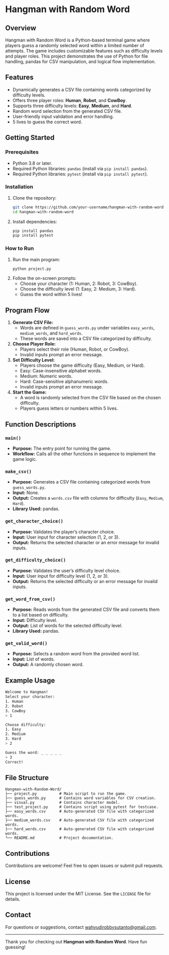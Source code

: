 # Hangman with Random Word

## Overview
Hangman with Random Word is a Python-based terminal game where players guess a randomly selected word within a limited number of attempts. The game includes customizable features such as difficulty levels and player roles. This project demonstrates the use of Python for file handling, pandas for CSV manipulation, and logical flow implementation.

## Features
- Dynamically generates a CSV file containing words categorized by difficulty levels.
- Offers three player roles: **Human**, **Robot**, and **CowBoy**.
- Supports three difficulty levels: **Easy**, **Medium**, and **Hard**.
- Random word selection from the generated CSV file.
- User-friendly input validation and error handling.
- 5 lives to guess the correct word.

## Getting Started
### Prerequisites
- Python 3.8 or later.
- Required Python libraries: `pandas` (install via `pip install pandas`).
- Required Python libraries: `pytest` (install via `pip install pytest`).

### Installation
1. Clone the repository:
   ```bash
   git clone https://github.com/your-username/hangman-with-random-word.git
   cd hangman-with-random-word
   ```
2. Install dependencies:
   ```bash
   pip install pandas
   pip install pytest
   ```

### How to Run
1. Run the main program:
   ```bash
   python project.py
   ```
2. Follow the on-screen prompts:
   - Choose your character (1: Human, 2: Robot, 3: CowBoy).
   - Choose the difficulty level (1: Easy, 2: Medium, 3: Hard).
   - Guess the word within 5 lives!

## Program Flow
1. **Generate CSV File:**
   - Words are defined in `guess_words.py` under variables `easy_words`, `medium_words`, and `hard_words`.
   - These words are saved into a CSV file categorized by difficulty.
2. **Choose Player Role:**
   - Players select their role (Human, Robot, or CowBoy).
   - Invalid inputs prompt an error message.
3. **Set Difficulty Level:**
   - Players choose the game difficulty (Easy, Medium, or Hard).
   - Easy: Case-insensitive alphabet words.
   - Medium: Numeric words.
   - Hard: Case-sensitive alphanumeric words.
   - Invalid inputs prompt an error message.
4. **Start the Game:**
   - A word is randomly selected from the CSV file based on the chosen difficulty.
   - Players guess letters or numbers within 5 lives.

## Function Descriptions
### `main()`
- **Purpose:** The entry point for running the game.
- **Workflow:** Calls all the other functions in sequence to implement the game logic.

### `make_csv()`
- **Purpose:** Generates a CSV file containing categorized words from `guess_words.py`.
- **Input:** None.
- **Output:** Creates a `words.csv` file with columns for difficulty (`Easy`, `Medium`, `Hard`).
- **Library Used:** pandas.

### `get_character_choice()`
- **Purpose:** Validates the player’s character choice.
- **Input:** User input for character selection (1, 2, or 3).
- **Output:** Returns the selected character or an error message for invalid inputs.

### `get_difficulty_choice()`
- **Purpose:** Validates the user’s difficulty level choice.
- **Input:** User input for difficulty level (1, 2, or 3).
- **Output:** Returns the selected difficulty or an error message for invalid inputs.

### `get_word_from_csv()`
- **Purpose:** Reads words from the generated CSV file and converts them to a list based on difficulty.
- **Input:** Difficulty level.
- **Output:** List of words for the selected difficulty level.
- **Library Used:** pandas.

### `get_valid_word()`
- **Purpose:** Selects a random word from the provided word list.
- **Input:** List of words.
- **Output:** A randomly chosen word.

## Example Usage
```bash
Welcome to Hangman!
Select your character:
1. Human
2. Robot
3. CowBoy
> 1

Choose difficulty:
1. Easy
2. Medium
3. Hard
> 2

Guess the word: _ _ _ _ _
> 3
Correct!
```

## File Structure
```
Hangman-with-Random-Word/
├── project.py          # Main script to run the game.
├── guess_words.py      # Contains word variables for CSV creation.
├── visual.py           # Contains character model.
├── test_project.py     # Contains script using pytest for testcase.
├── easy_words.csv      # Auto-generated CSV file with categorized words.
├── medium_words.csv    # Auto-generated CSV file with categorized words.
├── hard_words.csv      # Auto-generated CSV file with categorized words.
└── README.md           # Project documentation.
```

## Contributions
Contributions are welcome! Feel free to open issues or submit pull requests.

## License
This project is licensed under the MIT License. See the `LICENSE` file for details.

## Contact
For questions or suggestions, contact [wahyudirobbysutanto@gmail.com](mailto:wahyudirobbysutanto@gmail.com).

---
Thank you for checking out **Hangman with Random Word**. Have fun guessing!